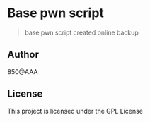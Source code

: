 # Base pwn script
> base pwn script created online backup

## Author
850@AAA
## License
This project is licensed under the GPL License

